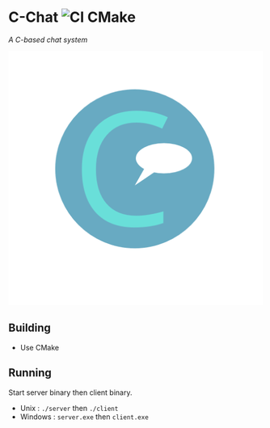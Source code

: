 # C-Chat ![CI CMake](https://github.com/BrokenSwing/C-Chat/workflows/CI%20CMake/badge.svg)

*A C-based chat system*

![](assets/logo-512x512.png)

## Building

* Use CMake
    
## Running

Start server binary then client binary.
* Unix : `./server` then `./client`
* Windows : `server.exe` then `client.exe`